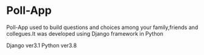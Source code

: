 # Poll-App
Poll-App used to build questions and choices among your family,friends and collegues.It was developed using Django framework in Python

Django ver3.1
Python ver3.8

